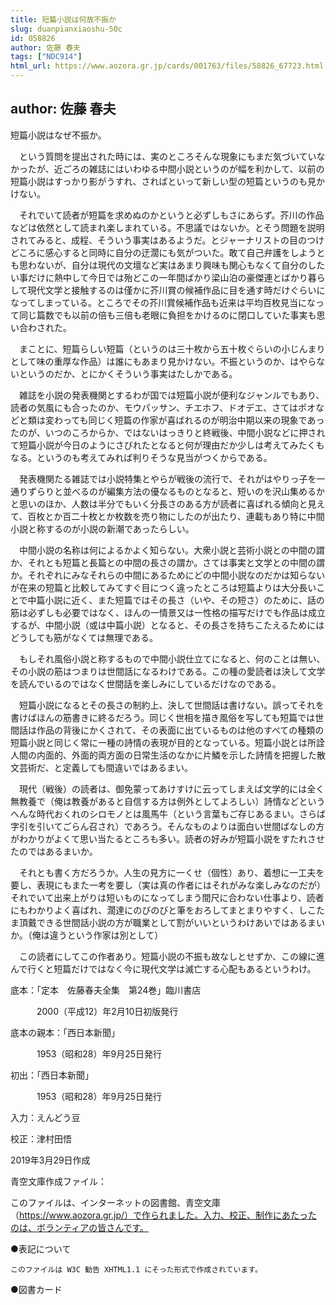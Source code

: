 ```yaml
---
title: 短篇小説は何故不振か
slug: duanpianxiaoshu-50c
id: 058826
author: 佐藤 春夫
tags: ["NDC914"]
html_url: https://www.aozora.gr.jp/cards/001763/files/58826_67723.html
---
```


## author: 佐藤 春夫

短篇小説はなぜ不振か。

　という質問を提出された時には、実のところそんな現象にもまだ気づいていなかったが、近ごろの雑誌にはいわゆる中間小説というのが幅を利かして、以前の短篇小説はすっかり影がうすれ、さればといって新しい型の短篇というのも見かけない。

　それでいて読者が短篇を求めぬのかというと必ずしもさにあらず。芥川の作品などは依然として読まれ楽しまれている。不思議ではないか。とそう問題を説明されてみると、成程、そういう事実はあるようだ。とジャーナリストの目のつけどころに感心すると同時に自分の迂濶にも気がついた。敢て自己弁護をしようとも思わないが、自分は現代の文壇など実はあまり興味も関心もなくて自分のしたい事だけに熱中して今日では殆どこの一年間ばかり梁山泊の豪傑連とばかり暮らして現代文学と接触するのは僅かに芥川賞の候補作品に目を通す時だけぐらいになってしまっている。ところでその芥川賞候補作品も近来は平均百枚見当になって同じ篇数でも以前の倍も三倍も老眼に負担をかけるのに閉口していた事実も思い合わされた。

　まことに、短篇らしい短篇（というのは三十枚から五十枚ぐらいの小じんまりとして味の重厚な作品）は誰にもあまり見かけない。不振というのか、はやらないというのだか、とにかくそういう事実はたしかである。

　雑誌を小説の発表機関とするわが国では短篇小説が便利なジャンルでもあり、読者の気風にも合ったのか、モウパッサン、チエホフ、ドオデエ、さてはポオなどと類は変わっても同じく短篇の作家が喜ばれるのが明治中期以来の現象であったのが、いつのころからか、ではないはっきりと終戦後、中間小説などに押されて短篇小説が今日のようにさびれたとなると何が理由だか少しは考えてみたくもなる。というのも考えてみれば判りそうな見当がつくからである。

　発表機関たる雑誌では小説特集とやらが戦後の流行で、それがはやりっ子を一通りずらりと並べるのが編集方法の優なるものとなると、短いのを沢山集めるかと思いのほか、人数は半分でもいく分長さのある方が読者に喜ばれる傾向と見えて、百枚とか百二十枚とか枚数を売り物にしたのが出たり、連載もあり特に中間小説と称するのが小説の新潮であったらしい。

　中間小説の名称は何によるかよく知らない。大衆小説と芸術小説との中間の謂か、それとも短篇と長篇との中間の長さの謂か。さては事実と文学との中間の謂か。それぞれにみなそれらの中間にあるためにどの中間小説なのだかは知らないが在来の短篇と比較してみてすぐ目につく違ったところは短篇よりは大分長いことで中篇小説に近く、また短篇ではその長さ（いや、その短さ）のために、話の筋は必ずしも必要ではなく、ほんの一情景又は一性格の描写だけでも作品は成立するが、中間小説（或は中篇小説）となると、その長さを持ちこたえるためにはどうしても筋がなくては無理である。

　もしそれ風俗小説と称するもので中間小説仕立てになると、何のことは無い、その小説の筋はつまりは世間話になるわけである。この種の愛読者は決して文学を読んでいるのではなく世間話を楽しみにしているだけなのである。

　短篇小説になるとその長さの制約上、決して世間話は書けない。誤ってそれを書けばほんの筋書きに終るだろう。同じく世相を描き風俗を写しても短篇では世間話は作品の背後にかくされて、その表面に出ているものは他のすべての種類の短篇小説と同じく常に一種の詩情の表現が目的となっている。短篇小説とは所詮人間の内面的、外面的両方面の日常生活のなかに片鱗を示した詩情を把握した散文芸術だ、と定義しても間違いではあるまい。

　現代（戦後）の読者は、御免蒙ってあけすけに云ってしまえば文学的には全く無教養で（俺は教養があると自信する方は例外としてよろしい）詩情などというへんな時代おくれのシロモノとは風馬牛（という言葉もご存じあるまい。さらば字引を引いてごらん召され）であろう。そんなものよりは面白い世間ばなしの方がわかりがよくて思い当たるところも多い。読者の好みが短篇小説をすたれさせたのではあるまいか。

　それとも書く方だろうか。人生の見方に一くせ（個性）あり、着想に一工夫を要し、表現にもまた一考を要し（実は真の作者にはそれがみな楽しみなのだが）それでいて出来上がりは短いものになってしまう間尺に合わない仕事より、読者にもわかりよく喜ばれ、濶達にのびのびと筆をおろしてまとまりやすく、しこたま頂戴できる世間話小説の方が職業として割がいいというわけあいではあるまいか。（俺は違うという作家は別として）

　この読者にしてこの作者あり。短篇小説の不振も故なしとせずか、この線に進んで行くと短篇だけではなく今に現代文学は滅亡する心配もあるというわけ。













底本：「定本　佐藤春夫全集　第24巻」臨川書店

　　　2000（平成12）年2月10日初版発行

底本の親本：「西日本新聞」

　　　1953（昭和28）年9月25日発行

初出：「西日本新聞」

　　　1953（昭和28）年9月25日発行

入力：えんどう豆

校正：津村田悟

2019年3月29日作成

青空文庫作成ファイル：

このファイルは、インターネットの図書館、青空文庫（https://www.aozora.gr.jp/）で作られました。入力、校正、制作にあたったのは、ボランティアの皆さんです。











●表記について


	このファイルは W3C 勧告 XHTML1.1 にそった形式で作成されています。







●図書カード
